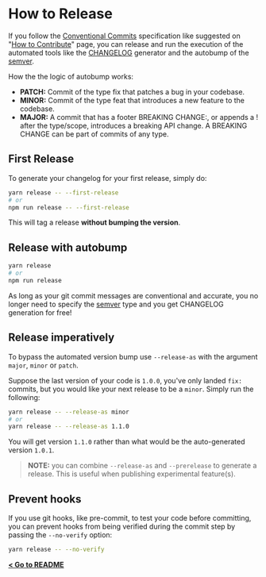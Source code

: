 # How to Release

If you follow the [Conventional Commits](https://conventionalcommits.org/) specification like suggested on "[How to Contribute](../CONTRIBUTING.md)" page, you can release and run the execution of the automated tools like the [CHANGELOG](../CHANGELOG.md) generator and the autobump of the [semver](https://semver.org/lang/it/).

How the the logic of autobump works:

-   **PATCH:** Commit of the type fix that patches a bug in your codebase.
-   **MINOR:** Commit of the type feat that introduces a new feature to the codebase.
-   **MAJOR:** A commit that has a footer BREAKING CHANGE:, or appends a ! after the type/scope, introduces a breaking API change. A BREAKING CHANGE can be part of commits of any type.

## First Release

To generate your changelog for your first release, simply do:

```sh
yarn release -- --first-release
# or
npm run release -- --first-release
```

This will tag a release **without bumping the version**.

## Release with autobump

```sh
yarn release
# or
npm run release
```

As long as your git commit messages are conventional and accurate, you no longer need to specify the [semver](https://semver.org/lang/it/) type and you get CHANGELOG generation for free!

## Release imperatively

To bypass the automated version bump use `--release-as` with the argument `major`, `minor` or `patch`.

Suppose the last version of your code is `1.0.0`, you've only landed `fix:` commits, but
you would like your next release to be a `minor`. Simply run the following:

```bash
yarn release -- --release-as minor
# or
yarn release -- --release-as 1.1.0
```

You will get version `1.1.0` rather than what would be the auto-generated version `1.0.1`.

> **NOTE:** you can combine `--release-as` and `--prerelease` to generate a release. This is useful when publishing experimental feature(s).

## Prevent hooks

If you use git hooks, like pre-commit, to test your code before committing, you can prevent hooks from being verified during the commit step by passing the `--no-verify` option:

```sh
yarn release -- --no-verify
```

**[< Go to README](../README.md)**

